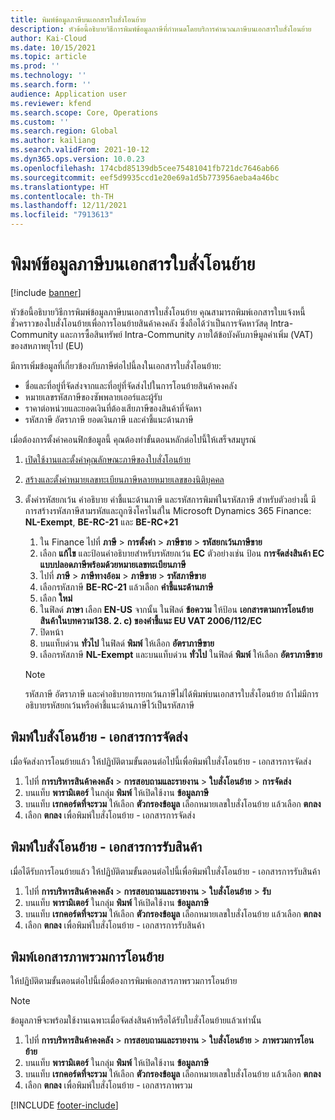 ```yaml
---
title: พิมพ์ข้อมูลภาษีบนเอกสารใบสั่งโอนย้าย
description: หัวข้อนี้อธิบายวิธีการพิมพ์ข้อมูลภาษีที่กําหนดโดยบริการคํานวณภาษีบนเอกสารใบสั่งโอนย้าย
author: Kai-Cloud
ms.date: 10/15/2021
ms.topic: article
ms.prod: ''
ms.technology: ''
ms.search.form: ''
audience: Application user
ms.reviewer: kfend
ms.search.scope: Core, Operations
ms.custom: ''
ms.search.region: Global
ms.author: kailiang
ms.search.validFrom: 2021-10-12
ms.dyn365.ops.version: 10.0.23
ms.openlocfilehash: 174cbd85139db5cee75481041fb721dc7646ab66
ms.sourcegitcommit: eef5d9935ccd1e20e69a1d5b773956aeba4a46bc
ms.translationtype: HT
ms.contentlocale: th-TH
ms.lasthandoff: 12/11/2021
ms.locfileid: "7913613"
---
```

# <a name="print-tax-information-on-transfer-order-documents"></a>พิมพ์ข้อมูลภาษีบนเอกสารใบสั่งโอนย้าย

[!include [banner](../../includes/banner.md)]

หัวข้อนี้อธิบายวิธีการพิมพ์ข้อมูลภาษีบนเอกสารใบสั่งโอนย้าย คุณสามารถพิมพ์เอกสารใบแจ้งหนี้ชั่วคราวของใบสั่งโอนย้ายเพื่อการโอนย้ายสินค้าคงคลัง ซึ่งถือได้ว่าเป็นการจัดหาวัสดุ Intra-Community และการซื้อสินทรัพย์ Intra-Community ภายใต้ข้อบังคับภาษีมูลค่าเพิ่ม (VAT) ของสหภาพยุโรป (EU) 

มีการเพิ่มข้อมูลที่เกี่ยวข้องกับภาษีต่อไปนี้ลงในเอกสารใบสั่งโอนย้าย:

- ชื่อและที่อยู่ที่จัดส่งจากและที่อยู่ที่จัดส่งไปในการโอนย้ายสินค้าคงคลัง
- หมายเลขรหัสภาษีของซัพพลายเออร์และผู้รับ
- ราคาต่อหน่วยและยอดเงินที่ต้องเสียภาษีของสินค้าที่จัดหา
- รหัสภาษี อัตราภาษี ยอดเงินภาษี และคำชี้แนะด้านภาษี

เมื่อต้องการตั้งค่าคอนฟิกข้อมูลนี้ คุณต้องทำขั้นตอนหลักต่อไปนี้ให้เสร็จสมบูรณ์

1. [เปิดใช้งานและตั้งค่าคุณลักษณะภาษีของใบสั่งโอนย้าย](tasks/Tax-feature-support-for-transfer-order.md)
2. [สร้างและตั้งค่าหมายเลขทะเบียนภาษีหลายหมายเลขของนิติบุคคล](emea-multiple-vat-registration-numbers.md)
3. ตั้งค่ารหัสยกเว้น คำอธิบาย คำชี้แนะด้านภาษี และรหัสการพิมพ์ในรหัสภาษี สำหรับตัวอย่างนี้ มีการสร้างรหัสภาษีสามรหัสและถูกซิงโครไนส์ใน Microsoft Dynamics 365 Finance: **NL-Exempt**, **BE-RC-21** และ **BE-RC+21**

    1. ใน Finance ไปที่ **ภาษี** \> **การตั้งค่า** \> **ภาษีขาย** \> **รหัสยกเว้นภาษีขาย**
    2. เลือก **แก้ไข** และป้อนคำอธิบายสำหรับรหัสยกเว้น **EC** ตัวอย่างเช่น ป้อน **การจัดส่งสินค้า EC แบบปลอดภาษีพร้อมด้วยหมายเลขทะเบียนภาษี**
    3. ไปที่ **ภาษี** \> **ภาษีทางอ้อม** \> **ภาษีขาย** \> **รหัสภาษีขาย**
    4. เลือกรหัสภาษี **BE-RC-21** แล้วเลือก **คำชี้แนะด้านภาษี**
    5. เลือก **ใหม่**
    6. ในฟิลด์ **ภาษา** เลือก **EN-US** จากนั้น ในฟิลด์ **ข้อความ** ให้ป้อน **เอกสารตามการโอนย้ายสินค้าในบทความ138. 2. c) ของคำชี้แนะ EU VAT 2006/112/EC**
    7. ปิดหน้า
    8. บนแท็บด่วน **ทั่วไป** ในฟิลด์ **พิมพ์** ให้เลือก **อัตราภาษีขาย**
    8. เลือกรหัสภาษี **NL-Exempt** และบนแท็บด่วน **ทั่วไป** ในฟิลด์ **พิมพ์** ให้เลือก **อัตราภาษีขาย**

    > [!NOTE] 
    > รหัสภาษี อัตราภาษี และคำอธิบายการยกเว้นภาษีไม่ได้พิมพ์บนเอกสารใบสั่งโอนย้าย ถ้าไม่มีการอธิบายรหัสยกเว้นหรือคำชี้แนะด้านภาษีไว้เป็นรหัสภาษี

## <a name="print-the-transfer-order---shipment-document"></a>พิมพ์ใบสั่งโอนย้าย - เอกสารการจัดส่ง

เมื่อจัดส่งการโอนย้ายแล้ว ให้ปฏิบัติตามขั้นตอนต่อไปนี้เพื่อพิมพ์ใบสั่งโอนย้าย - เอกสารการจัดส่ง

1. ไปที่ **การบริหารสินค้าคงคลัง** \> **การสอบถามและรายงาน** \> **ใบสั่งโอนย้าย** \> **การจัดส่ง**
2. บนแท็บ **พารามิเตอร์** ในกลุ่ม **พิมพ์** ให้เปิดใช้งาน **ข้อมูลภาษี**
3. บนแท็บ **เรกคอร์ดที่จะรวม** ให้เลือก **ตัวกรองข้อมูล** เลือกหมายเลขใบสั่งโอนย้าย แล้วเลือก **ตกลง**
4. เลือก **ตกลง** เพื่อพิมพ์ใบสั่งโอนย้าย - เอกสารการจัดส่ง

## <a name="print-the-transfer-order---receipt-document"></a>พิมพ์ใบสั่งโอนย้าย - เอกสารการรับสินค้า

เมื่อไดีรับการโอนย้ายแล้ว ให้ปฏิบัติตามขั้นตอนต่อไปนี้เพื่อพิมพ์ใบสั่งโอนย้าย - เอกสารการรับสินค้า

1. ไปที่ **การบริหารสินค้าคงคลัง** \> **การสอบถามและรายงาน** \> **ใบสั่งโอนย้าย** \> **รับ**
2. บนแท็บ **พารามิเตอร์** ในกลุ่ม **พิมพ์** ให้เปิดใช้งาน **ข้อมูลภาษี**
3. บนแท็บ **เรกคอร์ดที่จะรวม** ให้เลือก **ตัวกรองข้อมูล** เลือกหมายเลขใบสั่งโอนย้าย แล้วเลือก **ตกลง**
4. เลือก **ตกลง** เพื่อพิมพ์ใบสั่งโอนย้าย - เอกสารการรับสินค้า

## <a name="print-the-transfer-overview-document"></a>พิมพ์เอกสารภาพรวมการโอนย้าย

ให้ปฏิบัติตามขั้นตอนต่อไปนี้เมื่อต้องการพิมพ์เอกสารภาพรวมการโอนย้าย

> [!NOTE]
> ข้อมูลภาษีจะพร้อมใช้งานเฉพาะเมื่อจัดส่งสินค้าหรือได้รับใบสั่งโอนย้ายแล้วเท่านั้น

1. ไปที่ **การบริหารสินค้าคงคลัง** \> **การสอบถามและรายงาน** \> **ใบสั่งโอนย้าย** \> **ภาพรวมการโอนย้าย**
2. บนแท็บ **พารามิเตอร์** ในกลุ่ม **พิมพ์** ให้เปิดใช้งาน **ข้อมูลภาษี**
3. บนแท็บ **เรกคอร์ดที่จะรวม** ให้เลือก **ตัวกรองข้อมูล** เลือกหมายเลขใบสั่งโอนย้าย แล้วเลือก **ตกลง**
4. เลือก **ตกลง** เพื่อพิมพ์ใบสั่งโอนย้าย - เอกสารภาพรวม

[!INCLUDE [footer-include](../../includes/footer-banner.md)]
